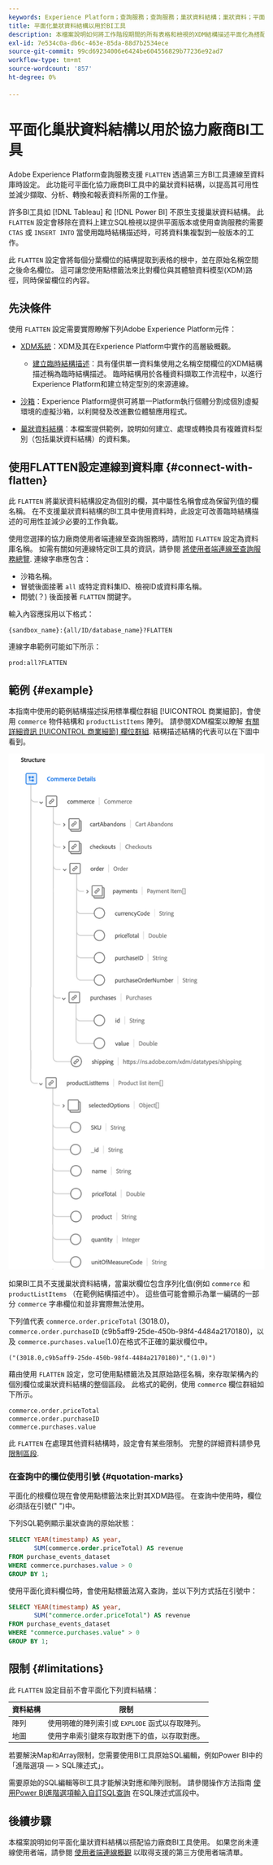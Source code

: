 ```yaml
---
keywords: Experience Platform；查詢服務；查詢服務；巢狀資料結構；巢狀資料；平面化；平面化巢狀資料；
title: 平面化巢狀資料結構以用於BI工具
description: 本檔案說明如何將工作階段期間的所有表格和檢視的XDM結構描述平面化為搭配查詢服務使用協力廠商BI工具。
exl-id: 7e534c0a-db6c-463e-85da-88d7b2534ece
source-git-commit: 99cd69234006e6424be604556829b77236e92ad7
workflow-type: tm+mt
source-wordcount: '857'
ht-degree: 0%

---
```


# 平面化巢狀資料結構以用於協力廠商BI工具

Adobe Experience Platform查詢服務支援 `FLATTEN` 透過第三方BI工具連線至資料庫時設定。 此功能可平面化協力廠商BI工具中的巢狀資料結構，以提高其可用性並減少擷取、分析、轉換和報表資料所需的工作量。

許多BI工具如 [!DNL Tableau] 和 [!DNL Power BI] 不原生支援巢狀資料結構。 此 `FLATTEN` 設定會移除在資料上建立SQL檢視以提供平面版本或使用查詢服務的需要 `CTAS` 或 `INSERT INTO` 當使用臨時結構描述時，可將資料集複製到一般版本的工作。

此 `FLATTEN` 設定會將每個分葉欄位的結構提取到表格的根中，並在原始名稱空間之後命名欄位。 這可讓您使用點標籤法來比對欄位與其體驗資料模型(XDM)路徑，同時保留欄位的內容。

## 先決條件

使用 `FLATTEN` 設定需要實際瞭解下列Adobe Experience Platform元件：

* [XDM系統](../../xdm/home.md)：XDM及其在Experience Platform中實作的高層級概觀。

   * [建立臨時結構描述](../../xdm/tutorials/ad-hoc.md)：具有僅供單一資料集使用之名稱空間欄位的XDM結構描述稱為臨時結構描述。 臨時結構用於各種資料擷取工作流程中，以進行Experience Platform和建立特定型別的來源連線。

* [沙箱](../../sandboxes/home.md)：Experience Platform提供可將單一Platform執行個體分割成個別虛擬環境的虛擬沙箱，以利開發及改進數位體驗應用程式。

* [巢狀資料結構](./nested-data-structures.md)：本檔案提供範例，說明如何建立、處理或轉換具有複雜資料型別（包括巢狀資料結構）的資料集。

## 使用FLATTEN設定連線到資料庫 {#connect-with-flatten}

此 `FLATTEN` 將巢狀資料結構設定為個別的欄，其中屬性名稱會成為保留列值的欄名稱。 在不支援巢狀資料結構的BI工具中使用資料時，此設定可改善臨時結構描述的可用性並減少必要的工作負載。

使用您選擇的協力廠商使用者端連線至查詢服務時，請附加 `FLATTEN` 設定為資料庫名稱。 如需有關如何連線特定BI工具的資訊，請參閱 [將使用者端連線至查詢服務總覽](../clients/overview.md). 連線字串應包含：

* 沙箱名稱。
* 冒號後面接著 `all` 或特定資料集ID、檢視ID或資料庫名稱。
* 問號(？) 後面接著 `FLATTEN` 關鍵字。

輸入內容應採用以下格式：

```terminal
{sandbox_name}:{all/ID/database_name}?FLATTEN
```

連線字串範例可能如下所示：

```terminal
prod:all?FLATTEN
```

## 範例 {#example}

本指南中使用的範例結構描述採用標準欄位群組 [!UICONTROL 商業細節]，會使用 `commerce` 物件結構和 `productListItems` 陣列。 請參閱XDM檔案以瞭解 [有關詳細資訊 [!UICONTROL 商業細節] 欄位群組](../../xdm/field-groups/event/commerce-details.md). 結構描述結構的代表可以在下圖中看到。

![商務詳細資料欄位群組的結構描述圖，包括 `commerce` 和 `productListItems` 結構。](../images/essential-concepts/commerce-details.png)

如果BI工具不支援巢狀資料結構，當巢狀欄位包含序列化值(例如 `commerce` 和 `productListItems` （在範例結構描述中）。 這些值可能會顯示為單一編碼的一部分 `commerce` 字串欄位和並非實際無法使用。

下列值代表 `commerce.order.priceTotal` (3018.0)， `commerce.order.purchaseID` (c9b5aff9-25de-450b-98f4-4484a2170180)，以及 `commerce.purchases.value`(1.0)在格式不正確的巢狀欄位中。

```terminal
("(3018.0,c9b5aff9-25de-450b-98f4-4484a2170180)","(1.0)")
```

藉由使用 `FLATTEN` 設定，您可使用點標籤法及其原始路徑名稱，來存取架構內的個別欄位或巢狀資料結構的整個區段。 此格式的範例，使用 `commerce` 欄位群組如下所示。

```terminal
commerce.order.priceTotal
commerce.order.purchaseID
commerce.purchases.value
```

此 `FLATTEN` 在處理其他資料結構時，設定會有某些限制。 完整的詳細資料請參見 [限制區段](#limitations).

### 在查詢中的欄位使用引號 {#quotation-marks}

平面化的根欄位現在會使用點標籤法來比對其XDM路徑。 在查詢中使用時，欄位必須括在引號(&quot; &quot;)中。

下列SQL範例顯示巢狀查詢的原始狀態：

```sql
SELECT YEAR(timestamp) AS year,
       SUM(commerce.order.priceTotal) AS revenue
FROM purchase_events_dataset
WHERE commerce.purchases.value > 0
GROUP BY 1;
```

使用平面化資料欄位時，會使用點標籤法寫入查詢，並以下列方式括在引號中：

```sql
SELECT YEAR(timestamp) AS year,
       SUM("commerce.order.priceTotal") AS revenue
FROM purchase_events_dataset
WHERE "commerce.purchases.value" > 0
GROUP BY 1;
```

## 限制 {#limitations}

此 `FLATTEN` 設定目前不會平面化下列資料結構：

| 資料結構 | 限制 |
|---|---|
| 陣列 | 使用明確的陣列索引或 `EXPLODE` 函式以存取陣列。 |
| 地圖 | 使用字串索引鍵來存取對應下的值，以存取對應。 |

若要解決Map和Array限制，您需要使用BI工具原始SQL編輯，例如Power BI中的「進階選項 — > SQL陳述式」。

需要原始的SQL編輯等BI工具才能解決對應和陣列限制。 請參閱操作方法指南 [使用Power BI進階選項輸入自訂SQL查詢](../clients/power-bi.md#import-tables-using-custom-sql) 在SQL陳述式區段中。

## 後續步驟

本檔案說明如何平面化巢狀資料結構以搭配協力廠商BI工具使用。 如果您尚未連線使用者端，請參閱 [使用者端連線概觀](../clients/overview.md) 以取得支援的第三方使用者端清單。
